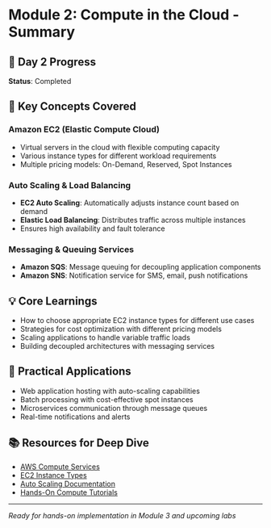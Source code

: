 # Module 2: Compute in the Cloud - Summary

## 📅 Day 2 Progress
<!-- **Date**: 16/102025   -->
**Status**: Completed  
<!-- **Next Module**: Module 3 - Exploring Compute Services -->

## 🎯 Key Concepts Covered

### Amazon EC2 (Elastic Compute Cloud)
- Virtual servers in the cloud with flexible computing capacity
- Various instance types for different workload requirements
- Multiple pricing models: On-Demand, Reserved, Spot Instances

### Auto Scaling & Load Balancing
- **EC2 Auto Scaling**: Automatically adjusts instance count based on demand
- **Elastic Load Balancing**: Distributes traffic across multiple instances
- Ensures high availability and fault tolerance

### Messaging & Queuing Services
- **Amazon SQS**: Message queuing for decoupling application components
- **Amazon SNS**: Notification service for SMS, email, push notifications

## 💡 Core Learnings
- How to choose appropriate EC2 instance types for different use cases
- Strategies for cost optimization with different pricing models
- Scaling applications to handle variable traffic loads
- Building decoupled architectures with messaging services

## 🚀 Practical Applications
- Web application hosting with auto-scaling capabilities
- Batch processing with cost-effective spot instances
- Microservices communication through message queues
- Real-time notifications and alerts

## 📚 Resources for Deep Dive
- [AWS Compute Services](https://aws.amazon.com/products/compute/)
- [EC2 Instance Types](https://aws.amazon.com/ec2/instance-types/)
- [Auto Scaling Documentation](https://aws.amazon.com/ec2/autoscaling/)
- [Hands-On Compute Tutorials](https://aws.amazon.com/getting-started/hands-on/?awsf.getting-started-category=category%23compute)

---

*Ready for hands-on implementation in Module 3 and upcoming labs*